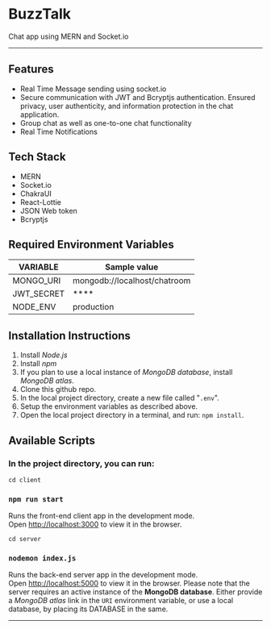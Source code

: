 # **BuzzTalk**
Chat app using MERN and Socket.io


---
## Features
- Real Time Message sending using socket.io
- Secure communication with JWT and Bcryptjs authentication. Ensured privacy, user authenticity, and information protection in the chat application.
- Group chat as well as one-to-one chat functionality
- Real Time Notifications

## Tech Stack
- MERN
- Socket.io
- ChakraUI
- React-Lottie
- JSON Web token
- Bcryptjs

## Required Environment Variables

| VARIABLE   | Sample value                 |
| ---------- | ---------------------------- |
| MONGO_URI   | mongodb://localhost/chatroom |
| JWT_SECRET | **** |
| NODE_ENV | production |

## Installation Instructions

1. Install _Node.js_
2. Install _npm_
3. If you plan to use a local instance of _MongoDB database_, install _MongoDB atlas_.
4. Clone this github repo.
5. In the local project directory, create a new file called "`.env`".
6. Setup the environment variables as described above.
7. Open the local project directory in a terminal, and run: `npm install`.

## Available Scripts

### In the project directory, you can run:

`cd client`

### `npm run start`

Runs the front-end client app in the development mode.<br>
Open [http://localhost:3000](http://localhost:3000) to view it in the browser.


`cd server`

### `nodemon index.js`

Runs the back-end server app in the development mode.<br>
Open [http://localhost:5000](http://localhost:5000) to view it in the browser. Please note that the server requires an active instance of the **MongoDB database**. Either provide a _MongoDB atlas_ link in the `URI` environment variable, or use a local database, by placing its DATABASE in the same.


---